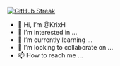 [![GitHub Streak](https://github-readme-streak-stats.herokuapp.com/?user=KrixH&theme=dark)](https://git.io/streak-stats)





- 👋 Hi, I’m @KrixH
- 👀 I’m interested in ...
- 🌱 I’m currently learning ...
- 💞️ I’m looking to collaborate on ...
- 📫 How to reach me ...

<!---
KrixH/KrixH is a ✨ special ✨ repository because its `README.md` (this file) appears on your GitHub profile.
You can click the Preview link to take a look at your changes.
--->
